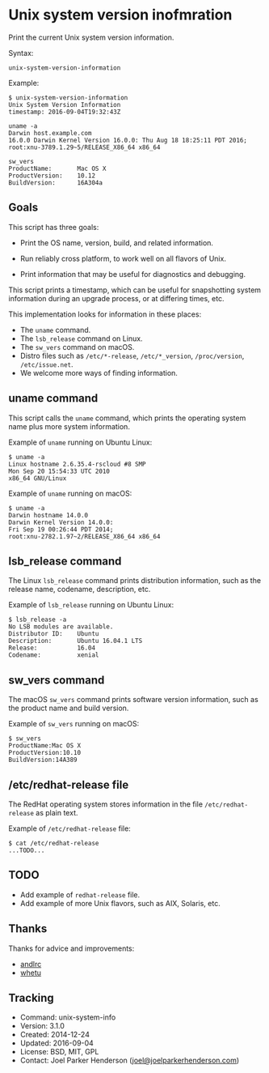# Unix system version inofmration

Print the current Unix system version information.

Syntax:

    unix-system-version-information

Example:

    $ unix-system-version-information
    Unix System Version Information
    timestamp: 2016-09-04T19:32:43Z

    uname -a
    Darwin host.example.com
    16.0.0 Darwin Kernel Version 16.0.0: Thu Aug 18 18:25:11 PDT 2016;
    root:xnu-3789.1.29~5/RELEASE_X86_64 x86_64

    sw_vers
    ProductName:       Mac OS X
    ProductVersion:    10.12
    BuildVersion:      16A304a

## Goals

This script has three goals:

  * Print the OS name, version, build, and related information.

  * Run reliably cross platform, to work well on all flavors of Unix.

  * Print information that may be useful for diagnostics and debugging.

This script prints a timestamp, which can be useful for snapshotting
system information during an upgrade process, or at differing times, etc.

This implementation looks for information in these places:

  * The `uname` command.
  * The `lsb_release` command on Linux.
  * The `sw_vers` command on macOS.
  * Distro files such as `/etc/*-release`, `/etc/*_version`, `/proc/version`, `/etc/issue.net`.
  * We welcome more ways of finding information.

## uname command

This script calls the `uname` command, which prints the
operating system name plus more system information.

Example of `uname` running on Ubuntu Linux:

    $ uname -a
    Linux hostname 2.6.35.4-rscloud #8 SMP
    Mon Sep 20 15:54:33 UTC 2010
    x86_64 GNU/Linux

Example of `uname` running on macOS:

    $ uname -a
    Darwin hostname 14.0.0
    Darwin Kernel Version 14.0.0:
    Fri Sep 19 00:26:44 PDT 2014;
    root:xnu-2782.1.97~2/RELEASE_X86_64 x86_64

## lsb_release command

The Linux `lsb_release` command prints distribution 
information, such as the release name, codename, 
description, etc.

Example of `lsb_release` running on Ubuntu Linux:

    $ lsb_release -a 
    No LSB modules are available.
    Distributor ID:    Ubuntu
    Description:       Ubuntu 16.04.1 LTS
    Release:           16.04
    Codename:          xenial

## sw_vers command

The macOS `sw_vers` command prints software version
information, such as the product name and build version.

Example of `sw_vers` running on macOS:

    $ sw_vers
    ProductName:Mac OS X
    ProductVersion:10.10
    BuildVersion:14A389

## /etc/redhat-release file

The RedHat operating system stores information in the
file `/etc/redhat-release` as plain text.

Example of `/etc/redhat-release` file:

    $ cat /etc/redhat-release
    ...TODO...

## TODO

* Add example of `redhat-release` file.
* Add example of more Unix flavors, such as AIX, Solaris, etc.


## Thanks

Thanks for advice and improvements:

  * [andlrc](https://www.reddit.com/user/andlrc)
  * [whetu](https://www.reddit.com/user/whetu)

## Tracking

* Command: unix-system-info
* Version: 3.1.0
* Created: 2014-12-24
* Updated: 2016-09-04
* License: BSD, MIT, GPL
* Contact: Joel Parker Henderson (joel@joelparkerhenderson.com)
